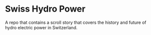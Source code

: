 # Swiss Hydro Power
A repo that contains a scroll story that covers the history and future of hydro electric power in Switzerland.
